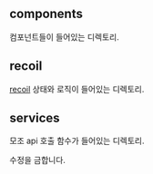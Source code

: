 ## components
컴포넌트들이 들어있는 디렉토리.

## recoil
[recoil](https://recoiljs.org/) 상태와 로직이 들어있는 디렉토리.

## services
모조 api 호출 함수가 들어있는 디렉토리.

수정을 금합니다.
